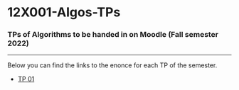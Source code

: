 # 12X001-Algos-TPs

### TPs of Algorithms to be handed in on Moodle (Fall semester 2022)

---

Below you can find the links to the enonce for each TP of the semester.  

- [TP 01](TP01/TP01.pdf)
